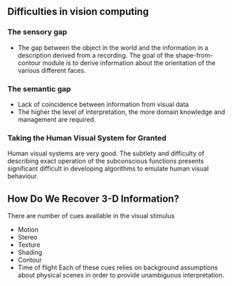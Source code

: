 ## Difficulties in vision computing
### The sensory gap
 - The gap between the object in the world and the information in a description derived from a recording.
 The goal of the shape-from-contour module is to derive information about the orientation of the various different faces.
### The semantic gap
- Lack of coincidence between information from visual data 
- The higher the level of interpretation, the more domain knowledge and management are required.

### Taking the Human Visual System for Granted
Human visual systems are very good. The subtlety and difficulty of describing exact operation of the subconscious functions presents significant difficult in developing algorithms to emulate human visual behaviour.
## How Do We Recover 3-D Information?
There are number of cues available in the visual stimulus 
 - Motion
 - Stereo 
 - Texture
 - Shading
 - Contour
 - Time of flight
 Each of these cues relies on background assumptions about physical scenes in order to provide unambiguous interpretation.